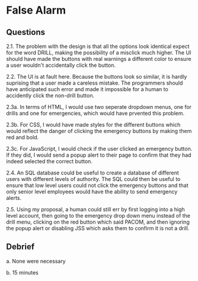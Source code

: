# False Alarm

## Questions

2.1. The problem with the design is that all the options look identical expect for the word DRILL, making the possibility of a misclick much higher.  The UI should have made the buttons with real warnings a different color to ensure a user wouldn't accidentally click the button.

2.2. The UI is at fault here.  Because the buttons look so similar, it is hardly suprising that a user made a careless mistake.  The programmers should have anticipated such error and made it impossible for a human to accidently click the non-drill button.

2.3a. In terms of HTML, I would use two seperate dropdown menus, one for drills and one for emergencies, which would have prvented this problem.

2.3b. For CSS, I would have made styles for the different buttons which would reflect the danger of clicking the emergency buttons by making them red and bold.

2.3c. For JavaScript, I would check if the user clicked an emergency button.  If they did, I would send a popup alert to their page to confirm that they had indeed selected the correct button.

2.4. An SQL database could be useful to create a database of different users with different levels of authority.  The SQL could then be useful to ensure that low level users could not click the emergency buttons and that only senior level employees would have the ability to send emergency alerts.

2.5. Using my proposal, a human could still err by first logging into a high level account, then going to the emergency drop down menu instead of the drill menu, clicking on the red button which said PACOM, and then ignoring the popup alert or disabling JSS which asks them to confirm it is not a drill.

## Debrief

a. None were necessary

b. 15 minutes
